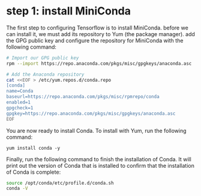 # step 1: install MiniConda

The first step to configuring Tensorflow is to install MiniConda. before we can install it, we must add its repository to Yum (the package manager). add the GPG public key and configure the repository for MiniConda with the following command:

```bash
# Import our GPG public key
rpm --import https://repo.anaconda.com/pkgs/misc/gpgkeys/anaconda.asc

# Add the Anaconda repository
cat <<EOF > /etc/yum.repos.d/conda.repo
[conda]
name=Conda
baseurl=https://repo.anaconda.com/pkgs/misc/rpmrepo/conda
enabled=1
gpgcheck=1
gpgkey=https://repo.anaconda.com/pkgs/misc/gpgkeys/anaconda.asc
EOF
```

You are now ready to install Conda. To install with Yum, run the following command:

```
yum install conda -y
```

Finally, run the following command to finish the installation of Conda. It will print out the version of Conda that is installed to confirm that the installation of Conda is complete:
```bash
source /opt/conda/etc/profile.d/conda.sh
conda -V
```
